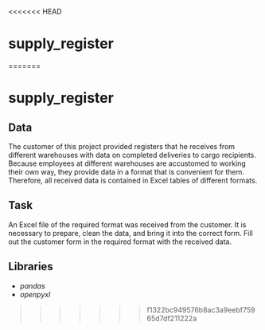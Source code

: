 <<<<<<< HEAD
# supply_register
=======
# supply_register
## Data
The customer of this project provided registers that he receives from different warehouses with data on completed deliveries to cargo recipients.
Because employees at different warehouses are accustomed to working their own way, they provide data in a format that is convenient for them. 
Therefore, all received data is contained in Excel tables of different formats.
## Task
An Excel file of the required format was received from the customer. 
It is necessary to prepare, clean the data, and bring it into the correct form. 
Fill out the customer form in the required format with the received data.
## Libraries
* *pandas*
* *openpyxl*
>>>>>>> f1322bc949576b8ac3a9eebf75965d7df211222a
